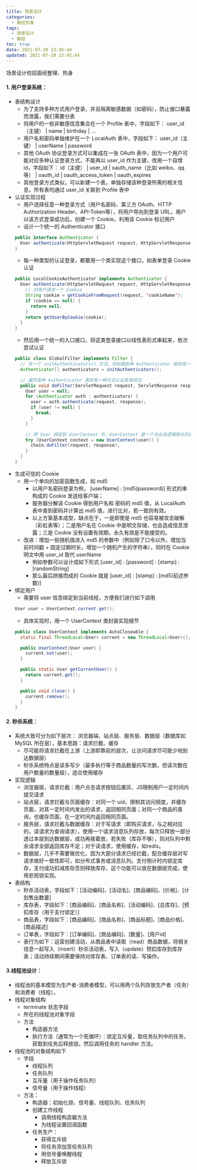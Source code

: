 ```yaml
---
title: 场景设计
categories:
  - 面经热身
tags:
  - 场景设计
  - 面经
toc: true
date: 2021-07-20 23:45:44
updated: 2021-07-20 23:45:44
---
```


[//]: # (下一行开始到<!--more-->为引文部分，引文会显示在预览中)
场景设计校招面经整理、热身
<!--more-->
<script id="__bs_script__">//<![CDATA[
    document.write("<script async src='http://HOST:3000/browser-sync/browser-sync-client.js?v=2.26.14'><\/script>".replace("HOST", location.hostname));
//]]></script>

[//]: # (下一行开始为正文)
#### 1. 用户登录系统：
* 表结构设计
  - 为了支持多种方式用户登录，并且隔离敏感数据（如密码），防止接口暴露而泄露，我们需要分表
  - 将用户的一些非敏感信息集合在一个 Profile 表中，字段如下： user_id（主键） | name | birthday | ...
  - 用户名和密码单独维护在一个 LocalAuth 表中，字段如下： user_id（主键） | userName | password
  - 其他 OAuth 协议登录方式可以集成在一张 OAuth 表中，因为一个用户可能对应多种认证登录方式，不能再以 user_id 作为主键，改用一个自增 id，字段如下： id（主键） | user_id | oauth_name（比如 weibo、qq 等） | oauth_id | oauth_access_token | oauth_expires
  - 其他登录方式类似，可以新建一个表，单独存储该种登录所需的相关信息，所有表均通过 user_id 关联到 Profile 表中
* 认证实现过程
  - 用户选择任意一种登录方式（用户名密码、第三方 OAuth、HTTP Authorization Header、API-Token等），将用户导向到登录 URL，用户以该方式登录成功后，创建一个 Cookie，利用该 Cookie 标记用户
  - 设计一个统一的 Authenticator 接口
  ```java
  public interface Authenticator {
    User authenticate(HttpServletRequest request, HttpServletResponse response) throws AuthenticateException;
  }
  ```
  - 每一种类型的认证登录，都要用一个类实现这个接口，如表单登录 Cookie 认证
  ``` java
  public LocalCookieAuthenticator implements Authenticator {
    User authenticate(HttpServletRequest request, HttpServletResponse response) throws AuthenticateException {
      // 向用户请求一个 Cookie
      String cookie = getCookieFromRequest(request, 'cookieName');
      if (cookie == null) {
        return null;
      }
      return getUserByCookie(cookie);
    } 
  }
  ```
  - 然后用一个统一的入口接口，将这类登录接口以线性表形式串起来，依次尝试认证
  ```java
  public class GlobalFilter implements Filter {
    // 写一个 initAuthenticators() 方法，将前面各种 Authenticator 组织成一个数组后返回
    Authenticator[] authenticators = initAuthenticators();

    // 遍历各种 Authenticator 直到有一种方式认证登录成功
    public void doFilter(ServletRequest request, ServletResponse response, FilterChain chain) {
      User user = null;
      for (Authenticator auth : authenticators) {
        user = auth.authenticate(request, response);
        if (user != null) {
          break;
        }
      }

      // 把 User 绑定到 UserContext 中，UserContext 是一个与业务逻辑相关的类，关于绑定的实现详见下文
      try (UserContext context = new UserContext(user)) {
        chain.doFilter(request, response);
      }
    }
  }
  ```
* 生成可信的 Cookie
  - 用一个单向的加密函数生成，如 md5
    + 以用户名密码登录为例， \[userName] : \[md5(password)] 形式的串构成的 Cookie 发送给客户端；
    + 服务器分解该 Cookie 得到用户名和 密码的 md5 值，从 LocalAuth 表中查到密码并计算出 md5 值，进行比对，若一致则有效。
    + 以上方案基本成型，缺点在于，一是即使是 md5 也容易被攻击破解（彩虹表等）；二是用户名在 Cookie 中是明文存储，也会造成信息泄露；三是 Cookie 没有设置有效期，永久有效是不能接受的。
  - 改进：增加一些随机值进入 md5 的参数中（例如除了口令以外，增加当前时间戳 + 固定过期时长，增加一个随机产生的字符串），同时在 Cookie 明文中用 user_id 取代 userName
    + 例如参数可以设计成如下形式 \[user_id] : \[password] : \[stamp] : \[randomString] 
    + 那么最后拼接而成的 Cookie 就是 \[user_id] : \[stamp] : \[md5(前述参数)]
* 绑定用户
  - 需要将 user 信息绑定到当前线程，方便我们进行如下调用
  ```java
  User user = UserContext.current.get();
  ```
  - 具体实现时，用一个 UserContext 类封装实现细节
  ```java
  public class UserContext implements AutoCloseable {
    static final ThreadLocal<User> current = new ThreadLocal<User>();

    public UserContext(User user) {
      current.set(user);
    }

    public static User getCurrentUser() {
      return current.get();
    }

    public void close() {
      current.remove();
    }
  }
  ```

#### 2. 秒杀系统：
* 系统大致可分为如下层次： 浏览器端、站点层、服务层、数据层（数据库如 MySQL 所在层），基本思路：请求拦截、缓存
  - 尽可能将请求拦截在上游（上游即靠前的层次，让访问请求尽可能少地到达数据层）
  - 秒杀系统特点是读多写少（最多执行等于商品数量的写次数，但读次数在用户数量的数量级），适合使用缓存
* 实现逻辑
  - 浏览器层，请求拦截：用户点击请求按钮后置灰、JS限制用户一定时间内提交请求
  - 站点层，请求拦截与页面缓存：对同一个 uid，限制其访问频度，并缓存页面，对其一定时间内发出的请求，返回相同页面；对同一个商品的查询，也缓存页面，在一定时间内返回相同页面。
  - 服务层，请求拦截与数据缓存：对于写请求（即购买请求，与之相对应的，读请求为查询请求），使用一个请求消息队列存放，每次只释放一部分透过本层到达数据层，成功再接着放，若失败（库存不够），则对队列中剩余请求全部返回库存不足；对于读请求，使用缓存，如redis。
  - 数据层，几乎不需要做优化，因为大部分请求已经拦截，配合缓存层对写请求做好一致性即可，如分布式事务或消息队列。支付倒计时内锁定库存，支付成功扣减库存否则释放库存，这个功能可以放在数据层完成，使用悲观锁实现。
* 表结构
  - 秒杀活动表，字段如下：\[活动编码]、\[活动名]、\[商品编码]、\[价格]、\[计划售出数量]
  - 库存表，字段如下：\[商品编码]、\[商品名称]、\[活动编码]、\[总库存]、\[预扣库存（用于支付锁定）]
  - 商品表，字段如下：\[商品编码]、\[商品名称]、\[商品标题]、\[商品价格]、\[商品描述]
  - 订单表，字段如下：\[订单编码]、\[商品编码]、\[数量]、\[用户id]
  - 表行为如下：运营创建活动，从商品表中读取（read）商品数据，将相关信息一起写入（insert）秒杀活动表，写入（update）预扣库存到库存表；活动持续期间需要保持对库存表、订单表的读、写操作。

#### 3.线程池设计：
* 线程池的基本模型为生产者-消费者模型，可以用两个队列存放生产者（任务）和消费者（线程）。
* 线程对象结构
  - terminate 状态字段
  - 所在的线程池对象字段
  - 方法
    + 构造器方法
    + 执行方法（通常为一个死循环）：锁定互斥量，取任务队列中的任务，获取到任务后释放锁。然后调用任务的 handler 方法。
* 线程池的对象结构如下
  - 字段
    + 线程队列
    + 任务队列
    + 互斥量（用于操作任务队列）
    + 信号量（用于操作线程）
  - 方法：
    + 构造器：初始化锁、信号量、线程队列、任务队列
    + 创建工作线程
      * 调用线程构造器方法
      * 为线程设置回调函数
    + 任务生产：
      * 获得互斥锁
      * 将任务添加至任务队列
      * 用信号量唤醒线程
      * 释放互斥锁